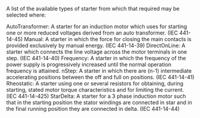 ﻿A list of the available types of starter from which that required may be selected where:

AutoTransformer: A starter for an induction motor which uses for starting one or more reduced voltages derived from an auto transformer. (IEC 441-14-45)
Manual: A starter in which the force for closing the main contacts is provided exclusively by manual energy. (IEC 441-14-39)
DirectOnLine: A starter which connects the line voltage across the motor terminals in one step. (IEC 441-14-40)
Frequency: A starter in which the frequency of the power supply is progressively increased until the normal operation frequency is attained.
nStep: A starter in which there are (n-1) intermediate accelerating positions between the off and full on positions. (IEC 441-14-41)
Rheostatic: A starter using one or several resistors for obtaining, during starting, stated motor torque characteristics and for limiting the current. (IEC 441-14-425)
StarDelta: A starter for a 3 phase induction motor such that in the starting position the stator windings are connected in star and in the final running position they are connected in delta. (IEC 441-14-44)